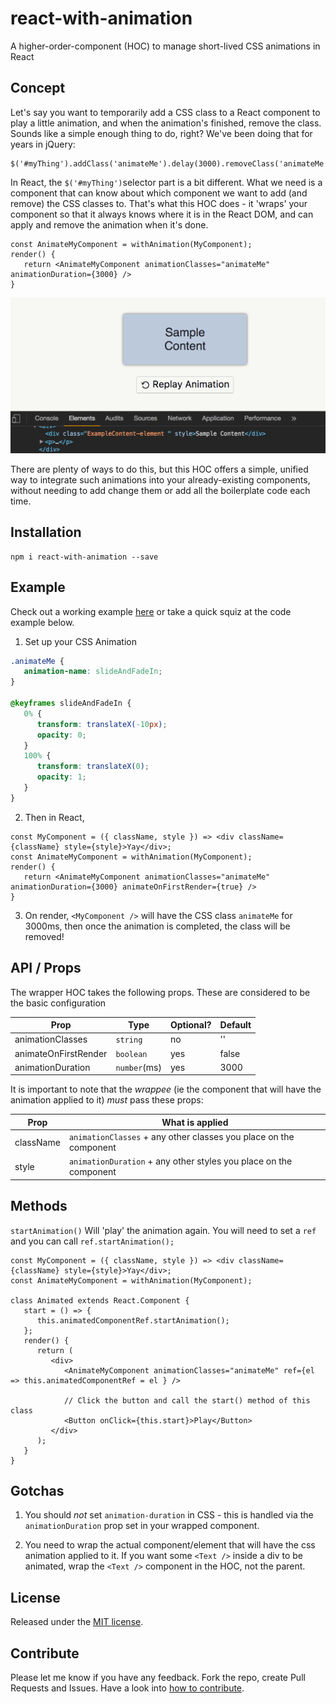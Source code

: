 # react-with-animation

A higher-order-component (HOC) to manage short-lived CSS animations in React
## Concept
Let's say you want to temporarily add a CSS class to a React component to play a little animation, and when the animation's finished, remove the class. Sounds like a simple enough thing to do, right? We've been doing that for years in jQuery:
```
$('#myThing').addClass('animateMe').delay(3000).removeClass('animateMe');
```
In React, the `$('#myThing')`selector part is a bit different. What we need is a component that can know about which component we want to add (and remove) the CSS classes to. That's what this HOC does - it 'wraps' your component so that it always knows where it is in the React DOM, and can apply and remove the animation when it's done.
```JSX
const AnimateMyComponent = withAnimation(MyComponent);
render() {
   return <AnimateMyComponent animationClasses="animateMe" animationDuration={3000} />
}
```
<img src="https://github.com/lucastobrazil/react-with-animation-example/blob/master/src/example-withAnimation.gif" />

There are plenty of ways to do this, but this HOC offers a simple, unified way to integrate such animations into your already-existing components, without needing to add change them or add all the boilerplate code each time.

## Installation
```
npm i react-with-animation --save
```
## Example
Check out a working example [here](https://github.com/lucastobrazil/react-with-animation-example) or take a quick squiz at the code example below.

1. Set up your CSS Animation
```CSS
.animateMe {
   animation-name: slideAndFadeIn; 
}

@keyframes slideAndFadeIn {
   0% {
      transform: translateX(-10px);
      opacity: 0;
   }
   100% {
      transform: translateX(0);
      opacity: 1;
   }   
}
```

2. Then in React, 
```JSX
const MyComponent = ({ className, style }) => <div className={className} style={style}>Yay</div>;
const AnimateMyComponent = withAnimation(MyComponent);
render() {
   return <AnimateMyComponent animationClasses="animateMe" animationDuration={3000} animateOnFirstRender={true} />
}
```
3. On render, `<MyComponent />` will have the CSS class `animateMe` for 3000ms, then once the animation is completed, the class will be removed!

## API / Props
The wrapper HOC takes the following props. These are considered to be the basic configuration

| Prop     	| Type          	| Optional? 	| Default 	|
|----------	|---------------	|-----------	|---------	|
| animationClasses 	| `string`  	| no     	| '' |
| animateOnFirstRender 	| `boolean`      	| yes       	| false |
| animationDuration 	| `number`(ms) 	| yes        	| 3000 |

It is important to note that the *wrappee* (ie the component that will have the animation applied to it) *must* pass these props:

| Prop     	| What is applied          	|
|----------	|---------------	|
| className 	| `animationClasses` + any other classes you place on the component |
| style 	| `animationDuration` + any other styles you place on the component |

## Methods
`startAnimation()` Will 'play' the animation again.
You will need to set a `ref` and you can call `ref.startAnimation();`

```JSX
const MyComponent = ({ className, style }) => <div className={className} style={style}>Yay</div>;
const AnimateMyComponent = withAnimation(MyComponent);

class Animated extends React.Component {
   start = () => {
      this.animatedComponentRef.startAnimation();
   };
   render() {
      return (
         <div>
            <AnimateMyComponent animationClasses="animateMe" ref={el => this.animatedComponentRef = el } />

            // Click the button and call the start() method of this class
            <Button onClick={this.start}>Play</Button>
         </div>
      );
   }
}
```

## Gotchas
1. You should *not* set `animation-duration` in CSS - this is handled via the `animationDuration` prop set in your wrapped component.

2. You need to wrap the actual component/element that will have the css animation applied to it. If you want some `<Text />` inside a div to be animated, wrap the `<Text />` component in the HOC, not the parent.

## License

Released under the [MIT license](https://opensource.org/licenses/MIT).

## Contribute

Please let me know if you have any feedback. Fork the repo, create Pull Requests and Issues. Have a look into [how to contribute](/CONTRIBUTE.md).
